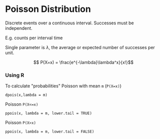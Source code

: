 Poisson Distribution
===

Discrete events over a continuous interval. Successes must be independent.

E.g. counts per interval time

Single parameter is $\lambda$, the average or expected number of successes per unit.

$$ P(X=x) = \frac{e^{-\lambda}\lambda^x}{x!}$$

### Using R

To calculate "probabilities" Poisson with mean `m` (`P(X=x)`)

    dpois(x,lambda = m)

Poisson `P(X<=x)`

    ppois(x, lambda = m, lower.tail = TRUE)

Poisson `P(X>x)`

    ppois(x, lambda = m, lower.tail = FALSE)
